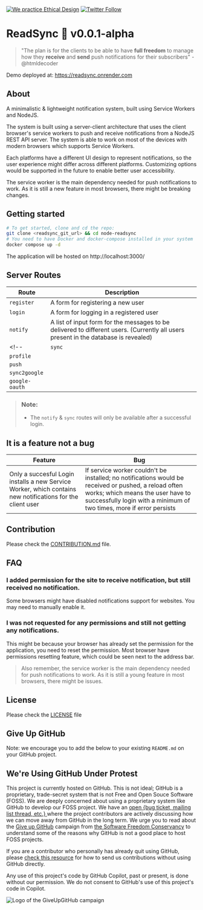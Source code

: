 [![We practice Ethical Design](https://img.shields.io/badge/Ethical_Design-_▲_❤_-blue.svg)](https://ind.ie/ethical-design)
[![Twitter Follow](https://img.shields.io/twitter/follow/htmldecoder?style=social)](https://twitter.com/htmldecoder)

<!-- --- -->

# ReadSync 🔔 v0.0.1-alpha
> "The plan is for the clients to be able to have **full freedom** to manage how they **receive** and **send** push notifications for their subscribers" - @htmldecoder

Demo deployed at: https://readsync.onrender.com

## About
A minimalistic & lightweight notification system, built using Service Workers and NodeJS.

The system is built using a server-client architecture that uses the client browser's service workers to push and receive notifications from a NodeJS REST API server. The system is able to work on most of the devices with modern browsers which supports Service Workers. 

Each platforms have a different UI design to represent notifications, so the user experience might differ across different platforms. Customizing options would be supported in the future to enable better user accessibility.

The service worker is the main dependency needed for push notifications to work. As it is still a new feature in most browsers, there might be breaking changes.


## Getting started
```bash
# To get started, clone and cd the repo:
git clone <readsync_git_url> && cd node-readsync
# You need to have Docker and docker-compose installed in your system
docker compose up -d
```
The application will be hosted on http://localhost:3000/



## Server Routes
|Route|Description|
|-|-|
| `register` | A form for registering a new user |
| `login` | A form for logging in a registered user |
| `notify` | A list of input form for the messages to be delivered to different users. (Currently all users present in the database is revealed) | 
<!-- | `sync` | Syncronises new notifications from the server for the logged in user |  -->
| `profile` ||
| `push` ||
| `sync2google` ||
| `google-oauth` ||

> ### Note: 
> * The `notify` & `sync` routes will only be available after a successful login.

## It is a feature not a bug
| Feature | Bug |
|-|-|
| Only a succesful Login installs a new Service Worker, which contains new notifications for the client user | If service worker couldn't be installed; no notifications would be received or pushed, a reload often works; which means the user have to successfully login with a minimum of two times, more if error persists |

## Contribution
Please check the [CONTRIBUTION.md](./CONTRIBUTION.md) file.

## FAQ
### I added permission for the site to receive notification, but still received no notification.
Some browsers might have disabled notifications support for websites. You may need to manually enable it.

### I was not requested for any permissions and still not getting any notifications.
This might be because your browser has already set the permission for the application, you need to reset the permission. Most browser have permissions resetting feature, which could be seen next to the address bar.

> Also remember, the service worker is the main dependency needed for push notifications to work. As it is still a young feature in most browsers, there might be issues.
## License
Please check the [LICENSE](./LICENSE) file

<!-- --- -->
## Give Up GitHub
Note: we encourage you to add the below to your existing `README.md` on your GitHub project.

## We're Using GitHub Under Protest

This project is currently hosted on GitHub.  This is not ideal; GitHub is a
proprietary, trade-secret system that is not Free and Open Souce Software
(FOSS).  We are deeply concerned about using a proprietary system like GitHub
to develop our FOSS project.  We have an
[open {bug ticket, mailing list thread, etc.} ](INSERT_LINK) where the
project contributors are actively discussing how we can move away from GitHub
in the long term.  We urge you to read about the
[Give up GitHub](https://GiveUpGitHub.org) campaign from
[the Software Freedom Conservancy](https://sfconservancy.org) to understand
some of the reasons why GitHub is not a good place to host FOSS projects.

If you are a contributor who personally has already quit using GitHub, please
[check this resource](https://github.com/riojosdev/riojosdev/blob/main/GIVE_UP_GITHUB.md) for how to send us contributions without
using GitHub directly.

Any use of this project's code by GitHub Copilot, past or present, is done
without our permission.  We do not consent to GitHub's use of this project's
code in Copilot.

![Logo of the GiveUpGitHub campaign](https://sfconservancy.org/img/GiveUpGitHub.png)
